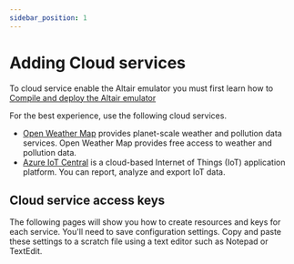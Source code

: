 ```yaml
---
sidebar_position: 1
---
```


# Adding Cloud services

To cloud service enable the Altair emulator you must first learn how to [Compile and deploy the Altair emulator](../Compile-and-deploy/Install-developer-tools)

For the best experience, use the following cloud services.

- [Open Weather Map](https://openweathermap.org/) provides planet-scale weather and pollution data services. Open Weather Map provides free access to weather and pollution data.
- [Azure IoT Central](https://azure.microsoft.com/services/iot-central?azure-portal=true) is a cloud-based Internet of Things (IoT) application platform. You can report, analyze and export IoT data.

## Cloud service access keys

The following pages will show you how to create resources and keys for each service. You'll need to save configuration settings. Copy and paste these settings to a scratch file using a text editor such as Notepad or TextEdit.
